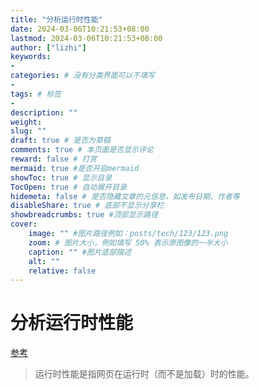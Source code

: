 ```yaml
---
title: "分析运行时性能"
date: 2024-03-06T10:21:53+08:00
lastmod: 2024-03-06T10:21:53+08:00
author: ["lizhi"]
keywords: 
- 
categories: # 没有分类界面可以不填写
- 
tags: # 标签
- 
description: ""
weight:
slug: ""
draft: true # 是否为草稿
comments: true # 本页面是否显示评论
reward: false # 打赏
mermaid: true #是否开启mermaid
showToc: true # 显示目录
TocOpen: true # 自动展开目录
hidemeta: false # 是否隐藏文章的元信息，如发布日期、作者等
disableShare: true # 底部不显示分享栏
showbreadcrumbs: true #顶部显示路径
cover:
    image: "" #图片路径例如：posts/tech/123/123.png
    zoom: # 图片大小，例如填写 50% 表示原图像的一半大小
    caption: "" #图片底部描述
    alt: ""
    relative: false
---
```


# 分析运行时性能

[参考](https://developer.chrome.com/docs/devtools/performance?hl=zh-cn)

> 运行时性能是指网页在运行时（而不是加载）时的性能。



